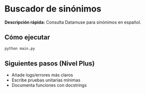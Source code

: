 # Buscador de sinónimos

**Descripción rápida:** Consulta Datamuse para sinónimos en español.

## Cómo ejecutar
```bash
python main.py
```

## Siguientes pasos (Nivel Plus)
- Añade logs/errores más claros
- Escribe pruebas unitarias mínimas
- Documenta funciones con docstrings